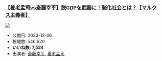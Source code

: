 ### [【養老孟司vs斎藤幸平】脱GDPを武器に！脳化社会とは？【マルクス主義者】](https://www.youtube.com/watch?v=2T6YJh_P5NU)
[![](https://img.youtube.com/vi/2T6YJh_P5NU/sddefault.jpg)](https://www.youtube.com/watch?v=2T6YJh_P5NU)
-   公開日: 2023-12-06
-   視聴数: 546,620
-   **いいね数: 7,524**
-   出演者: [斎藤幸平](/rehacq_fan/people/斎藤幸平 "wikilink"), [養老孟司](/rehacq_fan/people/養老孟司 "wikilink")
